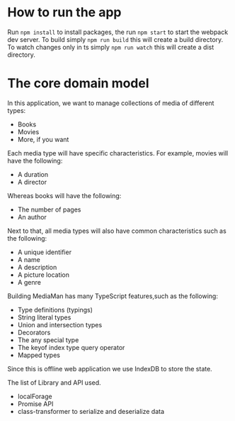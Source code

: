 # How to run the app

Run `npm install` to install packages, the run `npm start` to start the webpack dev server.
To build simply `npm run build` this will create a build directory.
To watch changes only in ts simply `npm run watch` this will create a dist directory.

# The core domain model

In this application, we want to manage collections of media of different types:

- Books
- Movies
- More, if you want

Each media type will have specific characteristics. For example, movies will have the following:

- A duration
- A director

Whereas books will have the following:

- The number of pages
- An author

Next to that, all media types will also have common characteristics such as the following:

- A unique identifier
- A name
- A description
- A picture location
- A genre

Building MediaMan has many TypeScript features,such as the following:

- Type definitions (typings)
- String literal types
- Union and intersection types
- Decorators
- The any special type
- The keyof index type query operator
- Mapped types

Since this is offline web application we use IndexDB to store the state.

The list of Library and API used.

- localForage
- Promise API
- class-transformer to serialize and deserialize data
